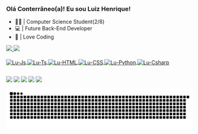 ### Olá Conterrâneo(a)! Eu sou Luiz Henrique!


- 👨‍💻 | Computer Science Student(2/8) 
- 💻 | Future Back-End Developer
- 🖤 | Love Coding 

 <div>
  <a href="https://github.com/LuizHenrique4">
  <img height="180em" src="https://github-readme-stats.vercel.app/api?username=LuizHenrique4&show_icons=true&theme=highcontrast&include_all_commits=true&count_private=true"/> <img height="180em" src="https://github-readme-stats.vercel.app/api/top-langs/?username=luizhenrique4&layout=compact&langs_count=7&theme=highcontrast"/>
</div>
  
<div style="display: inline_block"><br>
  <img align="center" alt="Lu-Js" height="35" width="40" src="https://cdn.jsdelivr.net/gh/devicons/devicon/icons/javascript/javascript-original.svg">
  <img align="center" alt="Lu-Ts" height="35" width="40" src="https://cdn.jsdelivr.net/gh/devicons/devicon/icons/typescript/typescript-original.svg">
  <img align="center" alt="Lu-HTML" height="35" width="40" src="https://cdn.jsdelivr.net/gh/devicons/devicon/icons/html5/html5-original.svg">
  <img align="center" alt="Lu-CSS" height="35" width="40" src="https://cdn.jsdelivr.net/gh/devicons/devicon/icons/css3/css3-original.svg">
  <img align="center" alt="Lu-Python" height="35" width="40" src="https://cdn.jsdelivr.net/gh/devicons/devicon/icons/python/python-original.svg">
  <img align="center" alt="Lu-Csharp" height="35" width="40" src="https://cdn.jsdelivr.net/gh/devicons/devicon/icons/java/java-original.svg">
</div>
  
  ##
  
<div> 
  <a href="https://instagram.com/luizenrique_ll" target="_blank"><img src="https://img.shields.io/badge/-Instagram-%23E4405F?style=for-the-badge&logo=instagram&logoColor=white" target="_blank"></a>
 <a href="https://discord.com/channels/@me/804765561414090772" target="_blank"><img src="https://img.shields.io/badge/Discord-7289DA?style=for-the-badge&logo=discord&logoColor=white" target="_blank"></a> 
 <a href="https://twitter.com/luizenrique_ll" target="_blank"><img src="https://img.shields.io/badge/Twitter-1DA1F2?style=for-the-badge&logo=twitter&logoColor=white" target="_blank"></a>
  <a href="https://www.linkedin.com/in/luizenrique" target="_blank"><img src="https://img.shields.io/badge/-LinkedIn-%230077B5?style=for-the-badge&logo=linkedin&logoColor=white" target="_blank"></a>
 <a href = "mailto:luiz.paz@bandtec.com.br"><img src="https://img.shields.io/badge/Microsoft_Outlook-0078D4?style=for-the-badge&logo=microsoft-outlook&logoColor=white" target="_blank"></a>
  
  ![Snake animation](https://github.com/luizhenrique4/luizhenrique4/blob/output/github-contribution-grid-snake.svg)
 </div>
  
  
